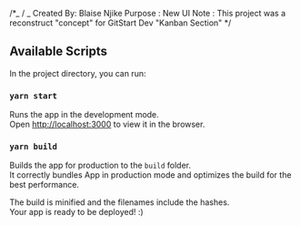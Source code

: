 /\*_
/ _ Created By: Blaise Njike
Purpose : New UI
Note : This project was a reconstruct "concept" for GitStart Dev "Kanban Section"
\*/

## Available Scripts

In the project directory, you can run:

### `yarn start`

Runs the app in the development mode.<br />
Open [http://localhost:3000](http://localhost:3000) to view it in the browser.

### `yarn build`

Builds the app for production to the `build` folder.<br />
It correctly bundles App in production mode and optimizes the build for the best performance.

The build is minified and the filenames include the hashes.<br />
Your app is ready to be deployed! :)
